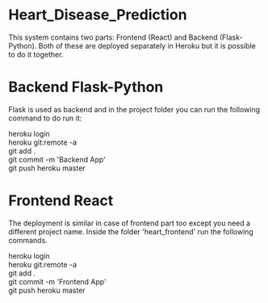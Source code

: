 # Heart_Disease_Prediction

This system contains two parts: Frontend (React) and Backend (Flask-Python). Both of these are deployed separately in Heroku but it is possible to do it together. 

# Backend Flask-Python
Flask is used as backend and in the project folder you can run the following command to do run it:

heroku login <br />
heroku git:remote -a <YOUR BACKEND PROJECT NAME> <br />
git add . <br />
git commit -m 'Backend App' <br />
git push heroku master <br />
 
# Frontend React
The deployment is similar in case of frontend part too except you need a different project name. Inside the folder 'heart_frontend' run the following commands.

heroku login <br />
heroku git:remote -a <YOUR FRONTEND PROJECT NAME> <br />
git add . <br />
git commit -m 'Frontend App' <br />
git push heroku master <br />
